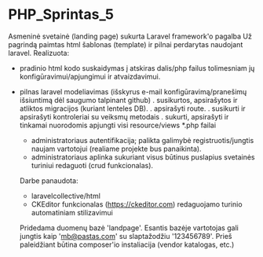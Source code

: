 # PHP_Sprintas_5
Asmeninė svetainė (landing page) sukurta Laravel framework'o pagalba
Už pagrindą paimtas html šablonas (template) ir pilnai perdarytas naudojant laravel.
Realizuota:
- pradinio  html kodo suskaidymas į atskiras dalis/php failus tolimesniam jų konfigūravimui/apjungimui ir atvaizdavimui.
- pilnas laravel modeliavimas (išskyrus e-mail konfigūravimą/pranešimų išsiuntimą dėl saugumo talpinant github)
  . susikurtos, apsirašytos ir atliktos migracijos (kuriant lenteles DB).
  . apsirašyti route.
  . susikurti ir apsirašyti kontroleriai su veiksmų metodais
  . sukurti, apsirašyti ir tinkamai nuorodomis apjungti visi resource/views *.php failai
  - administratoriaus autentifikacija; palikta galimybė registruotis/jungtis naujam vartotojui (realiame projekte bus panaikinta).
  - administratoriaus aplinka sukuriant visus būtinus puslapius svetainės turiniui redaguoti (crud funkcionalas).
  
  Darbe panaudota:
  - laravelcollective/html
  - CKEditor funkcionalas (https://ckeditor.com) redaguojamo turinio automatiniam stilizavimui
  
  
  Pridedama duomenų bazė 'landpage'. Esantis bazėje vartotojas gali jungtis kaip 'mb@pastas.com' su slaptažodžiu '123456789'.
  Prieš paleidžiant būtina composer'io instaliacija (vendor katalogas, etc.)
 

